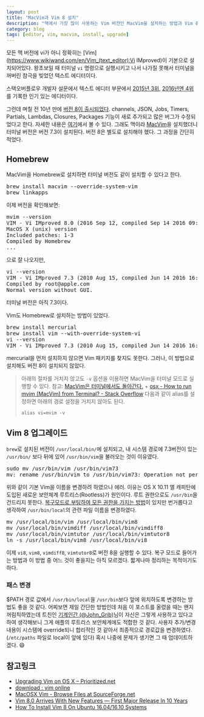 ```yaml
---
layout: post
title: "MacVim과 Vim 8 설치"
description: "맥에서 가장 많이 사용하는 Vim 버전인 MacVim을 설치하는 방법과 Vim 8으로 업그레이드하는 방법"
category: blog
tags: [editor, vim, macvim, install, upgrade]
---
```


모든 맥 버전에 vi가 아니 정확히는 [Vim](https://www.wikiwand.com/en/Vim_(text_editor):Vi IMproved)이 기본으로 설치되어있다. 왕초보일 때 터미널 `vi` 명령으로 실행시키고 나서 나가질 못해서 터미널을 꺼버린 참극을 빚었던 텍스트 에디터이다.

스택오버플로우 개발자 설문에서 텍스트 에디터 부문에서 [2015년 3위](http://stackoverflow.com/research/developer-survey-2015#tech-editor), [2016년엔 4위](http://stackoverflow.com/research/developer-survey-2016#technology-development-environments)를 기록한 인기 있는 에디터이다.

그런데 며칠 전 10년 만에 [버전 8이 출시되었다](https://groups.google.com/forum/#!topic/vim_announce/EKTuhjF3ET0). channels, JSON, Jobs, Timers, Partials, Lambdas, Closures, Packages 기능이 새로 추가되고 많은 버그가 수정되었다고 한다. 자세한 내용은 [여기](https://github.com/vim/vim/blob/master/runtime/doc/version8.txt)에서 볼 수 있다. 그래도 맥이라 [MacVim](http://macvim-dev.github.io/macvim/)을 설치했더니 터미널 버전은 버전 7.3이 설치된다. 버전 8은 별도로 설치해야 했다. 그 과정을 간단히 적었다.

## Homebrew

MacVim을 Homebrew로 설치하면 터미널 버전도 같이 설치할 수 있다고 한다.

<pre class="terminal">
brew install macvim --override-system-vim
brew linkapps
</pre>

이제 버전을 확인해보면:

<pre class="terminal">
mvim --version
VIM - Vi IMproved 8.0 (2016 Sep 12, compiled Sep 14 2016 09:39:40)
MacOS X (unix) version
Included patches: 1-3
Compiled by Homebrew
...
</pre>

으로 잘 나오지만,

<pre class="terminal">
vi --version
VIM - Vi IMproved 7.3 (2010 Aug 15, compiled Jun 14 2016 16:06:49)
Compiled by root@apple.com
Normal version without GUI.
</pre>

터미널 버전은 아직 7.3이다.

Vim도 Homebrew로 설치하는 방법이 있었다.

<pre class="terminal">
brew install mercurial
brew install vim --with-override-system-vi
vi --version
VIM - Vi IMproved 7.3 (2010 Aug 15, compiled Jun 14 2016 16:06:49)
</pre>

mercurial을 먼저 설치하지 않으면 Vim 패키지를 찾지도 못한다. 그러나, 이 방법으로 설치해도 버전 8이 설치되지 않았다.

>   아래의 절차를 거치지 않고도 `-v` 옵션을 이용하면 MacVim을 터미널 모드로 실행할 수 있다.
>   참고: [MacVim은 터미널에서도 돌아간다.](http://seorenn.blogspot.kr/2011/06/vim-macvim.html) + [osx - How to run mvim (MacVim) from Terminal? - Stack Overflow](http://stackoverflow.com/questions/2056137/how-to-run-mvim-macvim-from-terminal)
>   다음과 같이 alias를 설정하면 아래의 경로 설정을 거치지 않아도 된다.
>   
>   ```shell
>   alias vi=mvim -v
>   ```

## Vim 8 업그레이드

`brew`로 설치된 버전이 `/usr/local/bin/`에 설치되고, 내 시스템 경로에 7.3버전이 있는 `/usr/bin/` 보다 뒤에 있어 `/usr/bin/vim`을 불러오는 것이 이유였다.

<pre class="terminal">
sudo mv /usr/bin/vim /usr/bin/vim73
mv: rename /usr/bin/vim to /usr/bin/vim73: Operation not permitted
</pre>

위와 같이 기본 Vim을 이름을 변경하려 하였으나 에러. 이유는 OS X 10.11 엘 캐피탄에 도입된 새로운 보안체계 루트리스(Rootless)가 원인이다. 루트 권한으로도 `/usr/bin`을 건드리지 못한다. [복구모드로 부팅하여 모든 권한을 가지는 방법](http://macnews.tistory.com/3408)이 있지만 번거롭다고 생각하여 `/usr/bin/local`의 관련 파일 이름을 변경하였다.

<pre class="terminal">
mv /usr/local/bin/vim /usr/local/bin/vim8
mv /usr/local/bin/vimdiff /usr/local/bin/vimdiff8
mv /usr/local/bin/vimtutor /usr/local/bin/vimtutor8
ln -s /usr/local/bin/vim8 /usr/local/bin/vi8
</pre>

이제 `vi8`, `vim8`, `vimdiff8`, `vimtutor8`로 버전 8을 실행할 수 있다. 복구 모드로 들어가는 방법과 이 방법 중 어느 것이 좋을지는 아직 모르겠다. 짧게나마 정리하는 목적이기도 하다.

### 패스 변경

$PATH 경로 값에서 `/usr/bin/local`을 `/usr/bin`보다 앞에 위치하도록 변경하는 방법도 좋을 것 같다. 어찌보면 제일 간단한 방법인데 처음 이 포스트를 올렸을 때는 왠지 꺼림칙하였는데 트친인 [기계인간 (@John_Grib)](https://twitter.com/John_Grib)님이 자신은 그렇게 사용하고 있다고 하여 생각해보니 그게 애플의 루트리스 보안체계에도 적합한 것 같다. 사용자 추가/변경 내용이 시스템에 override되니 합리적인 것 같아서 최종적으로 경로값을 변경하였다.(`/etc/paths` 파일로 local이 앞에 있다) 혹시 나중에 문제가 생기면 그 때 업데이트하겠다. :smile: 

## 참고링크

* [Upgrading Vim on OS X – Prioritized.net](http://www.prioritized.net/blog/upgrading-vim-on-os-x)
* [download : vim online](http://www.vim.org/download.php)
* [MacOSX Vim - Browse Files at SourceForge.net](https://sourceforge.net/projects/macosxvim/files/)
* [Vim 8.0 Arrives With New Features — First Major Release In 10 Years](https://fossbytes.com/vim-8-0-released-how-to-install-new-features/)
* [How To Install Vim 8 On Ubuntu 16.04/16.10 Systems](http://sourcedigit.com/20798-vim-vi-improved-for-linux-ubuntu-how-to-install-vim-8-on-ubuntu-16-0416-10-systems/)


